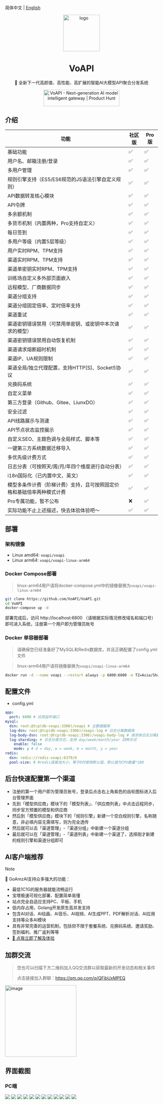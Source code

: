 简体中文 | [English](./README_EN.md)

<div align="center">
<img alt="logo" height="120" src="./images/logo.png" width="120"/>
</div>

<div align="center">
<h1>VoAPI</h1>
<p>🎉 全新下一代高颜值、高性能、高扩展的智能AI大模型API聚合分发系统</p>
<p><a href="https://www.producthunt.com/products/voapi-next-generation-ai-gateway?embed=true&utm_source=badge-featured&utm_medium=badge&utm_source=badge-voapi" target="_blank"><img src="https://api.producthunt.com/widgets/embed-image/v1/featured.svg?post_id=1023360&theme=light&t=1759824265149" alt="VoAPI - Next&#0045;generation&#0032;AI&#0032;model&#0032;intelligent&#0032;gateway | Product Hunt" style="width: 250px; height: 54px;" width="250" height="54" /></a></p>
</div>


## 介绍
|功能|社区版|Pro版|
|-|-|-|
|基础功能|✅|✅|
|用户名、邮箱注册/登录|✅|✅|
|多用户管理|✅|✅|
|规则引擎支持（ES5/ES6规范的JS语法引擎自定义规则）|✅|✅|
|API数据转发核心模块|✅|✅|
|API令牌|✅|✅|
|多余额机制|✅|✅|
|多货币机制（内置两种，Pro支持自定义）|✅|✅|
|每日签到|✅|✅|
|多用户等级（内置5层等级）|✅|✅|
|用户实时RPM、TPM支持|✅|✅|
|渠道实时RPM、TPM支持|✅|✅|
|渠道单密钥实时RPM、TPM支持|✅|✅|
|训练场自定义多外部页面嵌入|✅|✅|
|远程模型、厂商数据同步|✅|✅|
|渠道分组支持|✅|✅|
|渠道分组固定倍率、定时倍率支持|✅|✅|
|渠道重试|✅|✅|
|渠道密钥错误禁用（可禁用单密钥、或密钥中本次请求的模型）|✅|✅|
|渠道密钥错误禁用自动恢复机制|✅|✅|
|渠道请求熔断超时机制|✅|✅|
|渠道IP、UA规则限制|✅|✅|
|渠道全局/独立代理配置，支持HTTP[S]、Socket5协议|✅|✅|
|兑换码系统|✅|✅|
|自定义菜单|✅|✅|
|第三方登录（Github、Gitee、LiunxDO）|✅|✅|
|安全过滤|✅|✅|
|API线路展示与测速|✅|✅|
|API节点状态监控展示|✅|✅|
|自定义SEO、主题色调与全局样式、脚本等|✅|✅|
|一键第三方系统数据迁移导入|✅|✅|
|多优先级计费方式|✅|✅|
|日志分表（可按照天/周/月/年四个维度进行自动分表）|✅|✅|
|i18n国际化（已内置中文、英文）|✅|✅|
|模型多条件计费（阶梯计费）支持，且可按照固定价格和基础倍率两种模式计费|✅|✅|
|Pro专属功能，暂不公布|❌|✅|
|实际功能不止上述描述，快去体验体验吧～|✅|✅|

## 部署
### 架构镜像
- Linux amd64: `voapi/voapi`
- Linux arm64: `voapi/voapi-linux-arm64`

### Docker Compose部署
> linux-arm64用户请将docker-compose.yml中的镜像替换为`voapi/voapi-linux-arm64`
```sh 
git clone https://github.com/VoAPI/VoAPI.git
cd VoAPI
docker-compose up -d
```
部署完成后，访问 http://localhost:6800 （请根据实际情况修改域名和端口号）即可进入系统，注册第一个用户即为管理员账号

### Docker 单容器部署
> 请确保您已经准备好了MySQL和Redis数据库，并且正确配置了config.yml文件

> linux-arm64用户请将镜像替换为`voapi/voapi-linux-arm64`
```sh
docker run -d --name voapi --restart always -p 6800:6800 -e TZ=Asia/Shanghai -v ./config.yml:/config.yml -v ./file:/file -v ./public:/public voapi/voapi:latest
```

## 配置文件
- config.yml
```yaml
app:
  port: 6800 # 应用监听端口
mysql:
  dsn: root:@tcp(db-voapi:3306)/voapi # 主数据据库
  log-dsn: root:@tcp(db-voapi:3306)/voapi-log # 日志分离数据库
  log-body-dsn: root:@tcp(db-voapi:3306)/voapi-body-log # 请求体日志分离数据库
  log-sharding: # 日志分表方式，支持 day/week/month/year 四种方式
    enable: false
    mode: y # d = day, w = week, m = month, y = year
redis:
  dsn: redis://redis-voapi:6379/0
  pool-size: 0 #redis连接池大小，等于0时使用默认值，默认值为CPU数量*100
```

## 后台快速配置第一个渠道
- 注册的第一个用户即为管理员账号，登录后点击右上角紫色的齿轮图标进入后台管理界面
- 先到「模型供应商」模块下的「模型列表」、「供应商列表」中点击远程同步，同步官方预置的模型和供应商
- 然后到「模型供应商」模块下的「规则引擎」新建一个空白规则引擎，名称随意，非必填内容无需填写，则为完全透传
- 然后就可以去「渠道管理」-「渠道分组」中新建一个渠道分组
- 最后就可以在「渠道管理」-「渠道列表」中新建一个渠道了，选择刚才新建的规则引擎和渠道分组即可

## AI客户端推荐
> [!NOTE]
> 🌻 GoAmzAI支持众多强大的功能：
> - 最低1C1G的服务器就能流畅运行
> - 宝塔极速可视化部署、配置简单易懂
> - 站点完全自适应支持PC、平板、手机
> - 低内存占用，Golang开发原生高并发支持
> - 包含AI对话、AI绘画、AI音乐、AI视频、AI生成PPT、PDF解析对话、AI应用支持等众多AI模块
> - 具有非常完善的运营机制，包括但不限于套餐系统、兑换码系统、邀请奖励、签到福利、推广返利等等
> - [🫱 点我立即了解及体验](https://d.goamzai.com)

## 加群交流
> 您也可以扫描下方二维码加入QQ交流群以获取最新的开发动态和相关事件
> 
> 点击链接加入群聊：https://qm.qq.com/q/QFibUxMPEQ

<img width="235" alt="image" src="https://github.com/user-attachments/assets/d4798bae-03e5-4fce-aa03-e6dadd9ac748">

## 界面截图
### PC端
![](./images/dash.png)
![](./images/1.png)
![](./images/2.png)
![](./images/3.png)
![](./images/4.png)
![](./images/5.png)
![](./images/6.png)
![](./images/7.png)
![](./images/8.png)
![](./images/9.png)
![](./images/10.png)
![](./images/11.png)
